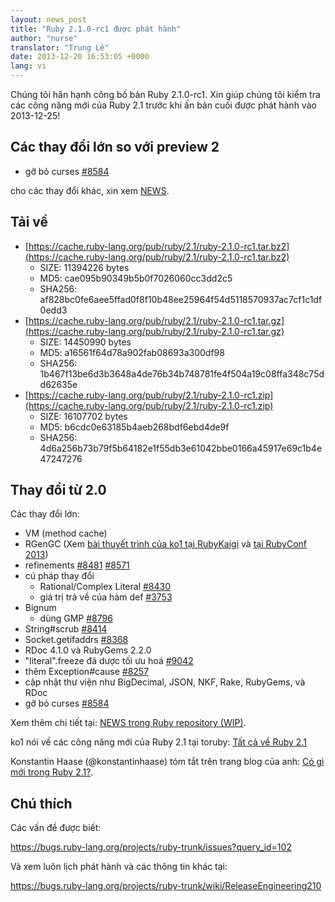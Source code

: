 ```yaml
---
layout: news_post
title: "Ruby 2.1.0-rc1 được phát hành"
author: "nurse"
translator: "Trung Lê"
date: 2013-12-20 16:53:05 +0000
lang: vi
---
```


Chúng tôi hân hạnh công bố bản Ruby 2.1.0-rc1.
Xin giúp chúng tôi kiểm tra các công năng mới của Ruby 2.1 trước khi ấn bản cuối được phát
hành vào 2013-12-25!

## Các thay đổi lớn so với preview 2

* gỡ bỏ curses [#8584](https://bugs.ruby-lang.org/issues/8584)

cho các thay đổi khác, xin xem [NEWS](https://github.com/ruby/ruby/blob/v2_1_0_rc1/NEWS).

## Tải về

* [https://cache.ruby-lang.org/pub/ruby/2.1/ruby-2.1.0-rc1.tar.bz2](https://cache.ruby-lang.org/pub/ruby/2.1/ruby-2.1.0-rc1.tar.bz2)
  * SIZE:   11394226 bytes
  * MD5:    cae095b90349b5b0f7026060cc3dd2c5
  * SHA256: af828bc0fe6aee5ffad0f8f10b48ee25964f54d5118570937ac7cf1c1df0edd3
* [https://cache.ruby-lang.org/pub/ruby/2.1/ruby-2.1.0-rc1.tar.gz](https://cache.ruby-lang.org/pub/ruby/2.1/ruby-2.1.0-rc1.tar.gz)
  * SIZE:   14450990 bytes
  * MD5:    a16561f64d78a902fab08693a300df98
  * SHA256: 1b467f13be6d3b3648a4de76b34b748781fe4f504a19c08ffa348c75dd62635e
* [https://cache.ruby-lang.org/pub/ruby/2.1/ruby-2.1.0-rc1.zip](https://cache.ruby-lang.org/pub/ruby/2.1/ruby-2.1.0-rc1.zip)
  * SIZE:   16107702 bytes
  * MD5:    b6cdc0e63185b4aeb268bdf6ebd4de9f
  * SHA256: 4d6a256b73b79f5b64182e1f55db3e61042bbe0166a45917e69c1b4e47247276

## Thay đổi từ 2.0

Các thay đổi lớn:

* VM (method cache)
* RGenGC (Xem [bài thuyết trình của ko1 tại RubyKaigi](http://rubykaigi.org/2013/talk/S73) và [tại RubyConf 2013](http://www.atdot.net/~ko1/activities/rubyconf2013-ko1_pub.pdf))
* refinements [#8481](https://bugs.ruby-lang.org/issues/8481) [#8571](https://bugs.ruby-lang.org/issues/8571)
* cú pháp thay đổi
  * Rational/Complex Literal [#8430](https://bugs.ruby-lang.org/issues/8430)
  * giá trị trả về của hàm def [#3753](https://bugs.ruby-lang.org/issues/3753)
* Bignum
  * dùng GMP [#8796](https://bugs.ruby-lang.org/issues/8796)
* String#scrub [#8414](https://bugs.ruby-lang.org/issues/8414)
* Socket.getifaddrs [#8368](https://bugs.ruby-lang.org/issues/8368)
* RDoc 4.1.0 và RubyGems 2.2.0
* "literal".freeze đã dược tối ưu hoá [#9042](https://bugs.ruby-lang.org/issues/9042)
* thêm Exception#cause [#8257](https://bugs.ruby-lang.org/issues/8257)
* cập nhật thư viện như BigDecimal, JSON, NKF, Rake, RubyGems, và RDoc
* gỡ bỏ curses [#8584](https://bugs.ruby-lang.org/issues/8584)

Xem thêm chi tiết tại: [NEWS trong Ruby repository (WIP)](https://github.com/ruby/ruby/blob/v2_1_0_rc1/NEWS).

ko1 nói về các công năng mới của Ruby 2.1 tại toruby: [Tất cả về Ruby 2.1](http://www.atdot.net/~ko1/activities/toruby05-ko1.pdf)

Konstantin Haase (@konstantinhaase) tóm tắt trên trang blog của anh: [Có gì mới trong Ruby 2.1?](http://rkh.im/ruby-2.1).

## Chú thích

Các vấn đề được biết:

<https://bugs.ruby-lang.org/projects/ruby-trunk/issues?query_id=102>

Và xem luôn lịch phát hành và các thông tin khác tại:

<https://bugs.ruby-lang.org/projects/ruby-trunk/wiki/ReleaseEngineering210>
